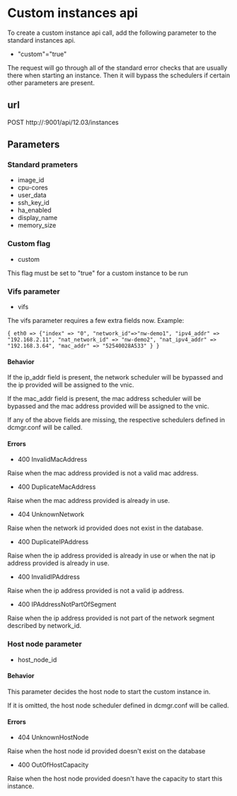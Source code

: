 # Custom instances api

To create a custom instance api call, add the following parameter to the standard instances api.

* "custom"="true"

The request will go through all of the standard error checks that are usually there when starting an instance. Then it will bypass the schedulers if certain other parameters are present.

## url

POST http://<ip address>:9001/api/12.03/instances

## Parameters

### Standard prameters

* image_id
* cpu-cores
* user_data
* ssh_key_id
* ha_enabled
* display_name
* memory_size

### Custom flag

* custom

This flag must be set to "true" for a custom instance to be run

### Vifs parameter

* vifs

The vifs parameter requires a few extra fields now. Example:

    { eth0 => {"index" => "0", "network_id"=>"nw-demo1", "ipv4_addr" => "192.168.2.11", "nat_network_id" => "nw-demo2", "nat_ipv4_addr" => "192.168.3.64", "mac_addr" => "52540028A533" } }

#### Behavior

If the ip_addr field is present, the network scheduler will be bypassed and the ip provided will be assigned to the vnic.

If the mac_addr field is present, the mac address scheduler will be bypassed and the mac address provided will be assigned to the vnic.

If any of the above fields are missing, the respective schedulers defined in dcmgr.conf will be called.

#### Errors

* 400 InvalidMacAddress

Raise when the mac address provided is not a valid mac address.

* 400 DuplicateMacAddress

Raise when the mac address provided is already in use.

* 404 UnknownNetwork

Raise when the network id provided does not exist in the database.

* 400 DuplicateIPAddress

Raise when the ip address provided is already in use or when the nat ip address provided is already in use.

* 400 InvalidIPAddress

Raise when the ip address provided is not a valid ip address.

* 400 IPAddressNotPartOfSegment

Raise when the ip address provided is not part of the network segment described by network_id.

### Host node parameter

* host_node_id

#### Behavior

This parameter decides the host node to start the custom instance in.

If it is omitted, the host node scheduler defined in dcmgr.conf will be called.

#### Errors

* 404 UnknownHostNode

Raise when the host node id provided doesn't exist on the database

* 400 OutOfHostCapacity

Raise when the host node provided doesn't have the capacity to start this instance.